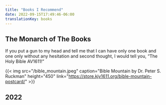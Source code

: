 ```yaml
---
title: "Books I Recommend"
date: 2022-09-15T17:49:46-06:00
translationKey: books
---
```

## The Monarch of The Books
If you put a gun to my head and tell me that I can have only one book and one only without any hesitation and second thought, I would tell you, “The Holy Bible AV1611!”

{{< img src="/bible_mountain.jpeg" caption="Bible Mountain by Dr. Peter S. Ruckman" height="450" link="https://store.kjv1611.org/bible-mountain-postcard/" >}}

## 2022